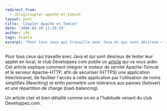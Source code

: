 ```yaml
---
redirect_from:
  - /blog/coupler-apache-et-tomcat
layout: post
title: 'Coupler Apache et Tomcat'
date: '2006-02-20 11:29:29'
author: j0k
tags: blabla
excerpt: "Pour tous ceux qui travaille avec Java et qui sont désireux de tester leur applet en local, le club Developpez.com publie un [article](http://zekey.developpez.com/tutoriel/apache/tomcat/) qui va vous aider.     \nCet article explique comment intégrer le moteur de servlet Apache-Tomcat et le serveur Apache-HTTP, afin de sécuriser (HTTPS) une application      …"
---
```


Pour tous ceux qui travaille avec Java et qui sont désireux de tester leur applet en local, le club Developpez.com publie un [article](http://zekey.developpez.com/tutoriel/apache/tomcat/) qui va vous aider.
Cet article explique comment intégrer le moteur de servlet Apache-Tomcat et le serveur Apache-HTTP, afin de sécuriser (HTTPS) une application Inter/intranet, de faciliter l'accès à cette application par l'utilisation de noms simplifiés (Rewriting) et enfin permettre une tolérance aux pannes (failover) et une répartition de charge (load-balancing).

Un article clair et bien détaillé comme on en a l'habitude venant du club Developpez.com.
